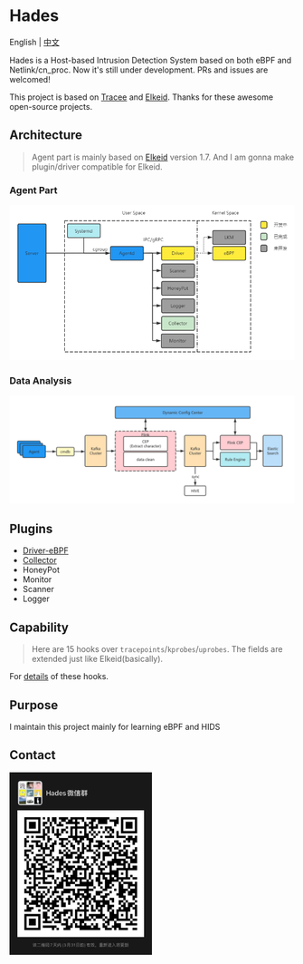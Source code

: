 # Hades

English | [中文](README-zh_CN.md)

Hades is a Host-based Intrusion Detection System based on both eBPF and Netlink/cn_proc. Now it's still under development. PRs and issues are welcomed!

This project is based on [Tracee](https://github.com/aquasecurity/tracee) and [Elkeid](https://github.com/bytedance/Elkeid). Thanks for these awesome open-source projects.

## Architecture

> Agent part is mainly based on [Elkeid](https://github.com/bytedance/Elkeid) version 1.7. And I am gonna make plugin/driver compatible for Elkeid.

### Agent Part

![data](https://github.com/chriskaliX/Hades/blob/main/imgs/agent.png)

### Data Analysis

![data](https://github.com/chriskaliX/Hades/blob/main/imgs/data_analyze.png)

## Plugins

- [Driver-eBPF](https://github.com/chriskaliX/Hades/tree/main/plugin/driver/eBPF)
- [Collector](https://github.com/chriskaliX/Hades/tree/main/plugin/collector)
- HoneyPot
- Monitor
- Scanner
- Logger

## Capability

> Here are 15 hooks over `tracepoints`/`kprobes`/`uprobes`. The fields are extended just like Elkeid(basically).

For [details](https://github.com/chriskaliX/Hades/tree/main/plugin/driver) of these hooks.

## Purpose

I maintain this project mainly for learning eBPF and HIDS

## Contact

<img src="https://github.com/chriskaliX/Hades/blob/main/imgs/WechatIMG120.jpeg" width="50%" style="float:left;"/>
